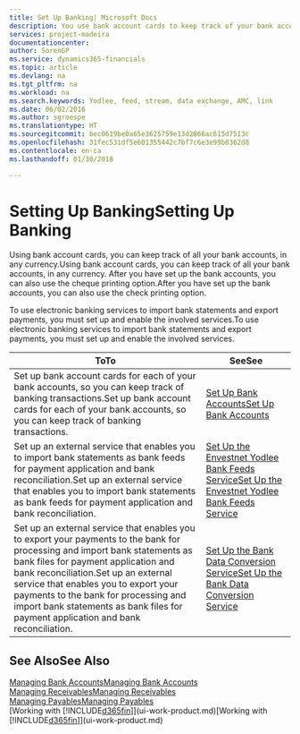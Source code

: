 ```yaml
---
title: Set Up Banking| Microsoft Docs
description: You use bank account cards to keep track of your bank accounts and set up bank feeds, such as Yodlee, to exchange data.
services: project-madeira
documentationcenter: 
author: SorenGP
ms.service: dynamics365-financials
ms.topic: article
ms.devlang: na
ms.tgt_pltfrm: na
ms.workload: na
ms.search.keywords: Yodlee, feed, stream, data exchange, AMC, link
ms.date: 06/02/2016
ms.author: sgroespe
ms.translationtype: HT
ms.sourcegitcommit: bec0619be0a65e3625759e13d2866ac615d7513c
ms.openlocfilehash: 31fec531df5e601355442c7bf7c6e3e99b8362d8
ms.contentlocale: en-ca
ms.lasthandoff: 01/30/2018

---
```

# <a name="setting-up-banking"></a><span data-ttu-id="d2f49-103">Setting Up Banking</span><span class="sxs-lookup"><span data-stu-id="d2f49-103">Setting Up Banking</span></span>
<span data-ttu-id="d2f49-104">Using bank account cards, you can keep track of all your bank accounts, in any currency.</span><span class="sxs-lookup"><span data-stu-id="d2f49-104">Using bank account cards, you can keep track of all your bank accounts, in any currency.</span></span> <span data-ttu-id="d2f49-105">After you have set up the bank accounts, you can also use the cheque printing option.</span><span class="sxs-lookup"><span data-stu-id="d2f49-105">After you have set up the bank accounts, you can also use the check printing option.</span></span>

<span data-ttu-id="d2f49-106">To use electronic banking services to import bank statements and  export payments, you must set up and enable the involved services.</span><span class="sxs-lookup"><span data-stu-id="d2f49-106">To use electronic banking services to import bank statements and  export payments, you must set up and enable the involved services.</span></span>

| <span data-ttu-id="d2f49-107">To</span><span class="sxs-lookup"><span data-stu-id="d2f49-107">To</span></span> | <span data-ttu-id="d2f49-108">See</span><span class="sxs-lookup"><span data-stu-id="d2f49-108">See</span></span> |
| --- | --- |
| <span data-ttu-id="d2f49-109">Set up bank account cards for each of your bank accounts, so you can keep track of banking transactions.</span><span class="sxs-lookup"><span data-stu-id="d2f49-109">Set up bank account cards for each of your bank accounts, so you can keep track of banking transactions.</span></span> |[<span data-ttu-id="d2f49-110">Set Up Bank Accounts</span><span class="sxs-lookup"><span data-stu-id="d2f49-110">Set Up Bank Accounts</span></span>](bank-how-setup-bank-accounts.md) |
| <span data-ttu-id="d2f49-111">Set up an external service that enables you to import bank statements as bank feeds for payment application and bank reconciliation.</span><span class="sxs-lookup"><span data-stu-id="d2f49-111">Set up an external service that enables you to import bank statements as bank feeds for payment application and bank reconciliation.</span></span> |[<span data-ttu-id="d2f49-112">Set Up the Envestnet Yodlee Bank Feeds Service</span><span class="sxs-lookup"><span data-stu-id="d2f49-112">Set Up the Envestnet Yodlee Bank Feeds Service</span></span>](bank-how-setup-bank-statement-service.md) |
| <span data-ttu-id="d2f49-113">Set up an external service that enables you to export your payments to the bank for processing  and import bank statements as bank files for payment application and bank reconciliation.</span><span class="sxs-lookup"><span data-stu-id="d2f49-113">Set up an external service that enables you to export your payments to the bank for processing  and import bank statements as bank files for payment application and bank reconciliation.</span></span> |[<span data-ttu-id="d2f49-114">Set Up the Bank Data Conversion Service</span><span class="sxs-lookup"><span data-stu-id="d2f49-114">Set Up the Bank Data Conversion Service</span></span>](bank-how-setup-bank-data-conversion-service.md) |

## <a name="see-also"></a><span data-ttu-id="d2f49-115">See Also</span><span class="sxs-lookup"><span data-stu-id="d2f49-115">See Also</span></span>
[<span data-ttu-id="d2f49-116">Managing Bank Accounts</span><span class="sxs-lookup"><span data-stu-id="d2f49-116">Managing Bank Accounts</span></span>](bank-manage-bank-accounts.md)  
[<span data-ttu-id="d2f49-117">Managing Receivables</span><span class="sxs-lookup"><span data-stu-id="d2f49-117">Managing Receivables</span></span>](receivables-manage-receivables.md)  
[<span data-ttu-id="d2f49-118">Managing Payables</span><span class="sxs-lookup"><span data-stu-id="d2f49-118">Managing Payables</span></span>](payables-manage-payables.md)  
<span data-ttu-id="d2f49-119">[Working with [!INCLUDE[d365fin](includes/d365fin_md.md)]](ui-work-product.md)</span><span class="sxs-lookup"><span data-stu-id="d2f49-119">[Working with [!INCLUDE[d365fin](includes/d365fin_md.md)]](ui-work-product.md)</span></span>

